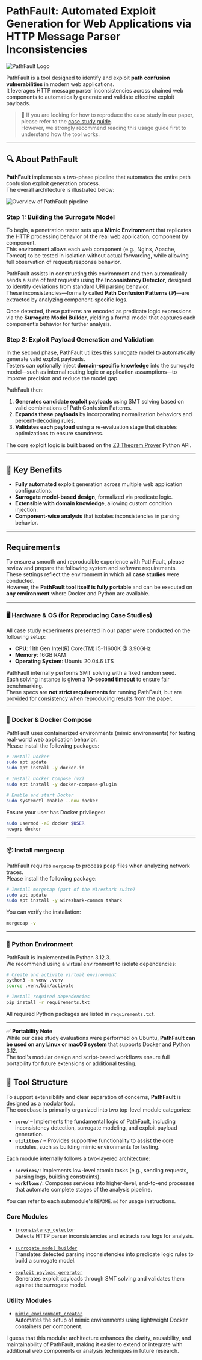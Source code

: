# PathFault: Automated Exploit Generation for Web Applications via HTTP Message Parser Inconsistencies
![PathFault Logo](./figs/PathFaultLogo.png)

PathFault is a tool designed to identify and exploit **path confusion vulnerabilities** in modern web applications.  
It leverages HTTP message parser inconsistencies across chained web components to automatically generate and validate effective exploit payloads.

> 📄 If you are looking for how to reproduce the case study in our paper, please refer to the [case study guide](./case_study/README.md).  
> However, we strongly recommend reading this usage guide first to understand how the tool works.

---

## 🔍 About PathFault

**PathFault** implements a two-phase pipeline that automates the entire path confusion exploit generation process.  
The overall architecture is illustrated below:

![Overview of PathFault pipeline](./figs/Overview.jpg)

### Step 1: Building the Surrogate Model

To begin, a penetration tester sets up a **Mimic Environment** that replicates the HTTP processing behavior of the real web application, component by component.  
This environment allows each web component (e.g., Nginx, Apache, Tomcat) to be tested in isolation without actual forwarding, while allowing full observation of request/response behavior.

PathFault assists in constructing this environment and then automatically sends a suite of test requests using the **Inconsistency Detector**, designed to identify deviations from standard URI parsing behavior.  
These inconsistencies—formally called **Path Confusion Patterns (𝒫)**—are extracted by analyzing component-specific logs.

Once detected, these patterns are encoded as predicate logic expressions via the **Surrogate Model Builder**, yielding a formal model that captures each component’s behavior for further analysis.

### Step 2: Exploit Payload Generation and Validation

In the second phase, PathFault utilizes this surrogate model to automatically generate valid exploit payloads.  
Testers can optionally inject **domain-specific knowledge** into the surrogate model—such as internal routing logic or application assumptions—to improve precision and reduce the model gap.

PathFault then:

1. **Generates candidate exploit payloads** using SMT solving based on valid combinations of Path Confusion Patterns.
2. **Expands these payloads** by incorporating normalization behaviors and percent-decoding rules.
3. **Validates each payload** using a re-evaluation stage that disables optimizations to ensure soundness.

The core exploit logic is built based on the [Z3 Theorem Prover](https://github.com/Z3Prover/z3) Python API.

---

## 🧠 Key Benefits

- **Fully automated** exploit generation across multiple web application configurations.
- **Surrogate model-based design**, formalized via predicate logic.
- **Extensible with domain knowledge**, allowing custom condition injection.
- **Component-wise analysis** that isolates inconsistencies in parsing behavior.

---

## Requirements

To ensure a smooth and reproducible experience with PathFault, please review and prepare the following system and software requirements.  
These settings reflect the environment in which all **case studies** were conducted.  
However, the **PathFault tool itself is fully portable** and can be executed on **any environment** where Docker and Python are available.

---

### 🖥️ Hardware & OS (for Reproducing Case Studies)

All case study experiments presented in our paper were conducted on the following setup:

- **CPU**: 11th Gen Intel(R) Core(TM) i5-11600K @ 3.90GHz  
- **Memory**: 16GB RAM  
- **Operating System**: Ubuntu 20.04.6 LTS

PathFault internally performs SMT solving with a fixed random seed.  
Each solving instance is given a **10-second timeout** to ensure fair benchmarking.  
These specs are **not strict requirements** for running PathFault, but are provided for consistency when reproducing results from the paper.

---

### 🐳 Docker & Docker Compose

PathFault uses containerized environments (mimic environments) for testing real-world web application behavior.  
Please install the following packages:

```bash
# Install Docker
sudo apt update
sudo apt install -y docker.io

# Install Docker Compose (v2)
sudo apt install -y docker-compose-plugin

# Enable and start Docker
sudo systemctl enable --now docker
```

Ensure your user has Docker privileges:

```bash
sudo usermod -aG docker $USER
newgrp docker
```

---

### 📦 Install mergecap

PathFault requires `mergecap` to process pcap files when analyzing network traces.  
Please install the following package:

```bash
# Install mergecap (part of the Wireshark suite)
sudo apt update
sudo apt install -y wireshark-common tshark
```

You can verify the installation:

```bash
mergecap -v
```

---


### 🐍 Python Environment

PathFault is implemented in Python 3.12.3.  
We recommend using a virtual environment to isolate dependencies:

```bash
# Create and activate virtual environment
python3 -m venv .venv
source .venv/bin/activate

# Install required dependencies
pip install -r requirements.txt
```

All required Python packages are listed in `requirements.txt`.

---

✅ **Portability Note**  
While our case study evaluations were performed on Ubuntu, **PathFault can be used on any Linux or macOS system** that supports Docker and Python 3.12.  
The tool's modular design and script-based workflows ensure full portability for future extensions or additional testing.




## 🧩 Tool Structure

To support extensibility and clear separation of concerns, **PathFault** is designed as a modular tool.  
The codebase is primarily organized into two top-level module categories:

- **`core/`** – Implements the fundamental logic of PathFault, including inconsistency detection, surrogate modeling, and exploit payload generation.
- **`utilities/`** – Provides supportive functionality to assist the core modules, such as building mimic environments for testing.

Each module internally follows a two-layered architecture:

- **`services/`**: Implements low-level atomic tasks (e.g., sending requests, parsing logs, building constraints).
- **`workflows/`**: Composes services into higher-level, end-to-end processes that automate complete stages of the analysis pipeline.

You can refer to each submodule's `README.md` for usage instructions.

### Core Modules

- [`inconsistency_detector`](./pathfault/modules/core/inconsistency_detector/README.md)  
  Detects HTTP parser inconsistencies and extracts raw logs for analysis.

- [`surrogate_model_builder`](./pathfault/modules/core/surrogate_model_builder/README.md)  
  Translates detected parsing inconsistencies into predicate logic rules to build a surrogate model.

- [`exploit_payload_generator`](./pathfault/modules/core/exploit_payload_generator/README.md)  
  Generates exploit payloads through SMT solving and validates them against the surrogate model.

### Utility Modules

- [`mimic_environment_creator`](./pathfault/modules/utilities/mimic_environment_creator/README.md)  
  Automates the setup of mimic environments using lightweight Docker containers per component.

I guess that this modular architecture enhances the clarity, reusability, and maintainability of PathFault, making it easier to extend or integrate with additional web components or analysis techniques in future research.
